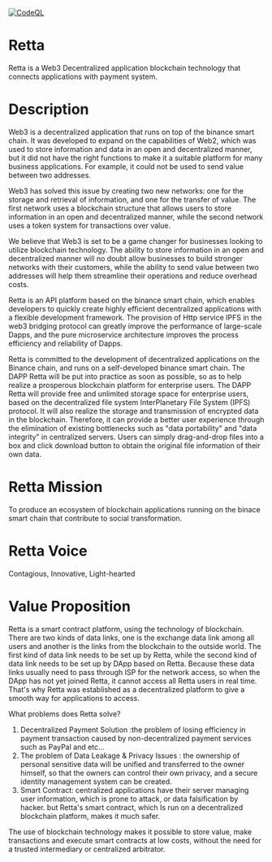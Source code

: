[![CodeQL](https://github.com/KOSASIH/Retta/actions/workflows/codeql.yml/badge.svg)](https://github.com/KOSASIH/Retta/actions/workflows/codeql.yml)

# Retta
Retta is a Web3 Decentralized application blockchain technology that connects applications with payment system. 

# Description
Web3 is a decentralized application that runs on top of the binance smart chain. It was developed to expand on the capabilities of Web2, which was used to store information and data in an open and decentralized manner, but it did not have the right functions to make it a suitable platform for many business applications. For example, it could not be used to send value between two addresses.

Web3 has solved this issue by creating two new networks: one for the storage and retrieval of information, and one for the transfer of value. The first network uses a blockchain structure that allows users to store information in an open and decentralized manner, while the second network uses a token system for transactions over value.

We believe that Web3 is set to be a game changer for businesses looking to utilize blockchain technology. The ability to store information in an open and decentralized manner will no doubt allow businesses to build stronger networks with their customers, while the ability to send value between two addresses will help them streamline their operations and reduce overhead costs.

Retta is an API platform based on the binance smart chain, which enables developers to quickly create highly efficient decentralized applications with a flexible development framework. The provision of Http service IPFS in the web3 bridging protocol can greatly improve the performance of large-scale Dapps, and the pure microservice architecture improves the process efficiency and reliability of Dapps.

Retta is committed to the development of decentralized applications on the Binance chain, and runs on a self-developed binance smart chain. The DAPP Retta will be put into practice as soon as possible, so as to help realize a prosperous blockchain platform for enterprise users. The DAPP Retta will provide free and unlimited storage space for enterprise users, based on the decentralized file system InterPlanetary File System (IPFS) protocol. It will also realize the storage and transmission of encrypted data in the blockchain. Therefore, it can provide a better user experience through the elimination of existing bottlenecks such as "data portability" and "data integrity" in centralized servers. Users can simply drag-and-drop files into a box and click download button to obtain the original file information of their own data.

# Retta Mission
To produce an ecosystem of blockchain applications running on the binace smart chain that contribute to social transformation.

# Retta Voice
 Contagious, Innovative, Light-hearted

# Value Proposition
Retta is a smart contract platform, using the technology of blockchain. There are two kinds of data links, one is the exchange data link among all users and another is the links from the blockchain to the outside world. The first kind of data link needs to be set up by Retta, while the second kind of data link needs to be set up by DApp based on Retta. Because these data links usually need to pass through ISP for the network access, so when the DApp has not yet joined Retta, it cannot access all Retta users in real time. That's why Retta was established as a decentralized platform to give a smooth way for applications to access.

What problems does Retta solve? 

1. Decentralized Payment Solution :the problem of losing efficiency in payment transaction caused by non-decentralized payment services such as PayPal and etc... 
2. The problem of Data Leakage & Privacy Issues : the ownership of personal sensitive data will be unified and transferred to the owner himself, so that the owners can control their own privacy, and a secure identity management system can be created. 
3. Smart Contract: centralized applications have their server managing user information, which is prone to attack, or data falsification by hacker. but Retta's smart contract, which Is run on a decentralized blockchain platform, makes it much safer.

The use of blockchain technology makes it possible to store value, make transactions and execute smart contracts at low costs, without the need for a trusted intermediary or centralized arbitrator.
